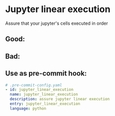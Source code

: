 # Jupyter linear execution

Assure that your jupyter's cells executed in order

## Good:


## Bad:

## Use as pre-commit hook:

```yaml
# .pre-commit-config.yaml
- id: jupyter_linear_execution
  name: jupyter_linear_execution
  description: assure jupyter linear execution
  entry: jupyter_linear_execution
  language: python

```